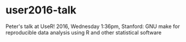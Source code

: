 # user2016-talk
Peter's talk at UseR! 2016, Wednesday 1:36pm, Stanford: GNU make for reproducible data analysis using R and other statistical software
